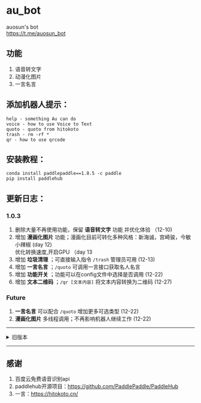 # au_bot
auosun's bot  
https://t.me/auosun_bot
## 功能
1. 语音转文字
2. 动漫化图片
3. 一言名言

## 添加机器人提示：
```BotFather
help - something Au can do 
voice - how to use Voice to Text
quoto - quoto from hitokoto
trash - rm -rf *
qr - how to use qrcode
```

## 安装教程：
```
conda install paddlepaddle==1.8.5 -c paddle
pip install paddlehub
```

## 更新日志：
### 1.0.3
1. 删除大量不再使用功能，保留 **语音转文字** 功能 并优化体验 （12-10)
2. 增加 **漫画化图片** 功能；漫画化目前可转化多种风格：新海诚，宫崎骏，今敏小辣椒 (day 12)  
   优化转换速度,开启GPU （day 13
3. 增加 **垃圾清理** ；可直接输入指令 `/trash` 管理员可用 (12-13)
4. 增加 **一言名言** ；`/quoto` 可调用一言接口获取名人名言
5. 增加 **功能开关** ；功能可以在config文件中选择是否调用 (12-22)
6. 增加 **文本二维码** ；`/qr [文本内容]` 将文本内容转换为二维码 (12-27)

### Future
1. **一言名言** 可以配合 `/quoto` 增加更多可选类型 (12-22)
2. **漫画化图片** 多线程调用；不再影响机器人继续工作 (12-22)
----
<details>
  <summary> 旧版本 </summary>

   已经搁置分支 old-version
   #### 1.0.1
   1. 功能开发 语音转文字 （4/5）
   2. 增加错误反馈   
   3. 添加测试机器人 
   4. 功能开发 代理分发 (4/6)
   #### 1.0.2
   1. 增加 某2ray api接口
   2. 设置 某2ray和bot之间的绑定 (5/12)

</details>

----
## 感谢
1. 百度云免费语音识别api
2. paddlehub开源项目：https://github.com/PaddlePaddle/PaddleHub
3. 一言：https://hitokoto.cn/

